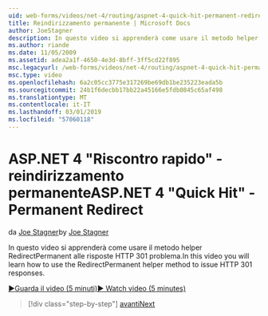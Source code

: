 ```yaml
---
uid: web-forms/videos/net-4/routing/aspnet-4-quick-hit-permanent-redirect
title: Reindirizzamento permanente | Microsoft Docs
author: JoeStagner
description: In questo video si apprenderà come usare il metodo helper RedirectPermanent alle risposte HTTP 301 problema.
ms.author: riande
ms.date: 11/05/2009
ms.assetid: adea2a1f-4650-4e3d-8bff-3ff5cd22f895
msc.legacyurl: /web-forms/videos/net-4/routing/aspnet-4-quick-hit-permanent-redirect
msc.type: video
ms.openlocfilehash: 6a2c05cc3775e317269be69db1be235223eada5b
ms.sourcegitcommit: 24b1f6decbb17bb22a45166e5fdb0845c65af498
ms.translationtype: MT
ms.contentlocale: it-IT
ms.lasthandoff: 03/01/2019
ms.locfileid: "57060118"
---
```

<a name="aspnet-4-quick-hit---permanent-redirect"></a><span data-ttu-id="a7f97-103">ASP.NET 4 "Riscontro rapido" - reindirizzamento permanente</span><span class="sxs-lookup"><span data-stu-id="a7f97-103">ASP.NET 4 "Quick Hit" - Permanent Redirect</span></span>
====================
<span data-ttu-id="a7f97-104">da [Joe Stagner](https://github.com/JoeStagner)</span><span class="sxs-lookup"><span data-stu-id="a7f97-104">by [Joe Stagner](https://github.com/JoeStagner)</span></span>

<span data-ttu-id="a7f97-105">In questo video si apprenderà come usare il metodo helper RedirectPermanent alle risposte HTTP 301 problema.</span><span class="sxs-lookup"><span data-stu-id="a7f97-105">In this video you will learn how to use the RedirectPermanent helper method to issue HTTP 301 responses.</span></span> 

[<span data-ttu-id="a7f97-106">&#9654;Guarda il video (5 minuti)</span><span class="sxs-lookup"><span data-stu-id="a7f97-106">&#9654; Watch video (5 minutes)</span></span>](https://channel9.msdn.com/Blogs/ASP-NET-Site-Videos/aspnet-4-quick-hit-permanent-redirect)

> [!div class="step-by-step"]
> [<span data-ttu-id="a7f97-107">avanti</span><span class="sxs-lookup"><span data-stu-id="a7f97-107">Next</span></span>](aspnet-4-quick-hit-imperative-webforms-routing.md)
